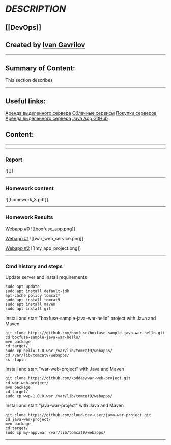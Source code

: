 # ***DESCRIPTION***

## [[DevOps]]


## Created by [Ivan Gavrilov](https://github.com/ivangavrilov-viii)
---
## Summary of Content:
This section describes


---
## Useful links:
[Аренда выделенного сервера](https://selectel.ru/services/dedicated/)
[Облачные сервисы](https://selectel.ru/services/cloud/servers/?section=prices)
[Покупки серверов](https://trinity.ru/configurators/servers/trinity/23082/)
[Аренда выделенного сервера](https://netrack.ru/dedicated)
[Java App GitHub](https://github.com/boxfuse/boxfuse-sample-java-war-hello)

## Content:
---

---
### Report
![[]]

---
### Homework content
![[homework_3.pdf]]

---
### Homework Results

[Webapp #0](https://github.com/boxfuse/boxfuse-sample-java-war-hello)
![[boxfuse_app.png]]

[Webapp #1](https://github.com/koddas/war-web-project)
![[war_web_service.png]]

[Webapp #2](https://github.com/cloud-dev-user/java-war-project)
![[my_app_project.png]]

---
### Cmd history and steps

Update server and install requirements
```
sudo apt update
sudo apt install default-jdk
apt-cache policy tomcat*
sudo apt install tomcat9
sudo apt install maven
sudo apt install git
```

Install and start "boxfuse-sample-java-war-hello" project with Java and Maven
```
git clone https://github.com/boxfuse/boxfuse-sample-java-war-hello.git
cd boxfuse-sample-java-war-hello/
mvn package
cd target/
sudo cp hello-1.0.war /var/lib/tomcat9/webapps/
cd /var/lib/tomcat9/webapps/
ss -tupln
```

Install and start "war-web-project" with Java and Maven
```
git clone https://github.com/koddas/war-web-project.git
cd war-web-project/
mvn package
cd target/
sudo cp wwp-1.0.0.war /var/lib/tomcat9/webapps/
```

Install and start "java-war-project" with Java and Maven
```
git clone https://github.com/cloud-dev-user/java-war-project.git
cd java-war-project/
mvn package
cd target/
sudo cp my-app.war /var/lib/tomcat9/webapps/
```
---
